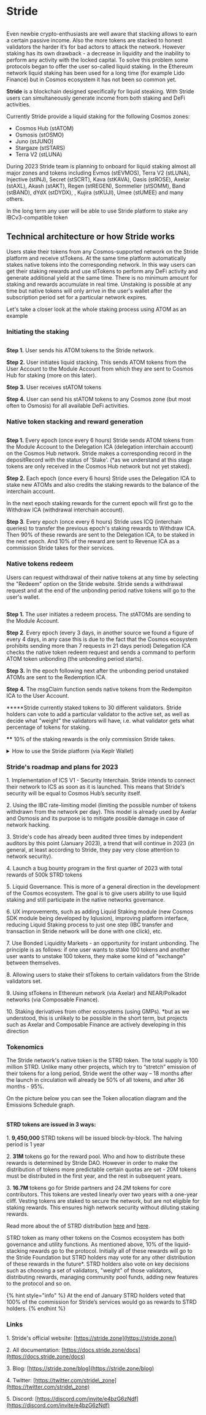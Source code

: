 # Stride

<figure><img src="../.gitbook/assets/image (26).png" alt=""><figcaption></figcaption></figure>

Even newbie crypto-enthusiasts are well aware that stacking allows to earn a certain passive income. Also the more tokens are stacked to honest validators the harder it’s for bad actors to attack the network. However staking has its own drawback - a decrease in liquidity and the inability to perform any activity with the locked capital. To solve this problem some protocols began to offer the user so-called liquid staking. In the Ethereum network liquid staking has been used for a long time (for example Lido Finance) but in Cosmos ecosystem it has not been so common yet.

**Stride** is a blockchain designed specifically for liquid steaking. With Stride users can simultaneously generate income from both staking and DeFi activities.

Currently Stride provide a liquid staking for the following Cosmos zones:

* Cosmos Hub (stATOM)
* Osmosis (stOSMO)
* Juno (stJUNO)
* Stargaze (stSTARS)
* Terra V2 (stLUNA)

During 2023 Stride team is planning to onboard for liquid staking almost all major zones and tokens including Evmos (stEVMOS), Terra V2 (stLUNA), Injective (stINJ), Secret (stSCRT), Kava (stKAVA), Oasis (stROSE), Axelar (stAXL), Akash (stAKT), Regen (stREGEN), Sommelier (stSOMM), Band (stBAND), dYdX (stDYDX), , Kujira (stKUJI), Umee (stUMEE) and many others.

In the long term any user will be able to use Stride platform to stake any IBCv3-compatible token

## Technical architecture or how Stride works

Users stake their tokens from any Cosmos-supported network on the Stride platform and receive stTokens. At the same time platform automatically stakes native tokens into the corresponding network. In this way users can get their staking rewards and use stTokens to perform any DeFi activity and generate additional yield at the same time. There is no minimum amount for staking and rewards accumulate in real time. Unstaking is possible at any time but native tokens will only arrive in the user's wallet after the subscription period set for a particular network expires.

Let's take a closer look at the whole staking process using ATOM as an example

### Initiating the staking

<figure><img src="../.gitbook/assets/image (15).png" alt=""><figcaption></figcaption></figure>

**Step 1.** User sends his ATOM tokens to the Stride network.

**Step 2.** User initiates liquid stacking. This sends ATOM tokens from the User Account to the Module Account from which they are sent to Cosmos Hub for staking (more on this later).

**Step 3.** User receives stATOM tokens

**Step 4.** User can send his stATOM tokens to any Cosmos zone (but most often to Osmosis) for all available DeFi activities.

### Native token stacking and reward generation

<figure><img src="../.gitbook/assets/image (1) (5).png" alt=""><figcaption></figcaption></figure>

**Step 1.** Every epoch (once every 6 hours) Stride sends ATOM tokens from the Module Account to the Delegation ICA (delegation interchain account) on the Cosmos Hub network. Stride makes a corresponding record in the depositRecord with the status of 'Stake'. (\*as we understand at this stage tokens are only received in the Cosmos Hub network but not yet staked).

**Step 2.** Each epoch (once every 6 hours) Stride uses the Delegation ICA to stake new ATOMs and also credits the staking rewards to the balance of the interchain account.

In the next epoch staking rewards for the current epoch will first go to the Withdraw ICA (withdrawal interchain account).

**Step 3**. Every epoch (once every 6 hours) Stride uses ICQ (interchain queries) to transfer the previous epoch's staking rewards to Withdraw ICA. Then 90% of these rewards are sent to the Delegation ICA, to be staked in the next epoch. And 10% of the reward are sent to Revenue ICA as a commission Stride takes for their services.

### Native tokens redeem

Users can request withdrawal of their native tokens at any time by selecting the "Redeem" option on the Stride website. Stride sends a withdrawal request and at the end of the unbonding period native tokens will go to the user's wallet.

<figure><img src="../.gitbook/assets/image (4).png" alt=""><figcaption></figcaption></figure>

**Step 1.** The user initiates a redeem process. The stATOMs are sending to the Module Account.

**Step 2**. Every epoch (every 3 days, in another source we found a figure of every 4 days, in any case this is due to the fact that the Cosmos ecosystem prohibits sending more than 7 requests in 21 days period) Delegation ICA checks the native token redeem request and sends a command to perform ATOM token unbonding (the unbonding period starts).

**Step 3.** In the epoch following next after the unbonding period unstaked ATOMs are sent to the Redemption ICA.

**Step 4.** The msgClaim function sends native tokens from the Redempiton ICA to the User Account.

**\***Stride currently staked tokens to 30 different validators. Stride holders can vote to add a particular validator to the active set, as well as decide what "weight" the validators will have, i.e. what validator gets what percentage of tokens for staking.

**\*\*** 10% of the staking rewards is the only commission Stride takes.

<details>

<summary>How to use the Stride platform (via Keplr Wallet)</summary>

If you love to watch video guides more here is the link to Youtube [video gide](https://www.youtube.com/watch?v=Y-1snnqBx-0)

The whole process is as simple as possible and takes just a few minutes.

&#x20; 1\. Go to the Stride site. Here's the [link](https://app.stride.zone/).

2. Connect your wallet.

<img src="../.gitbook/assets/image (8) (4).png" alt="" data-size="original">

The following wallets are available to choose from, we use Keplr Wallet

<img src="../.gitbook/assets/image (17) (5).png" alt="" data-size="original">

3\. Once the wallet is connected we enter the number of tokens we want to stake. As mentioned above you can stake any amount even the smallest. Then press Liquid Stake.

<img src="../.gitbook/assets/image (10).png" alt="" data-size="original">

4. A menu appears showing the next steps we have to go through after we click Start Staking. Everything will happen automatically, we just need to give our approval for the transfer. There are essentially only 2 steps here not 4 - transferring ATOM from Cosmos Hub to the Stride network and staking ATOM. The whole process took us about a minute but may takes a little longer if the network is overloaded.

<img src="../.gitbook/assets/image (11) (5).png" alt="" data-size="original">

5. Our ATOMs are staked, we will soon be rich, but to speed up our enrichment process we can send our stATOMs in available liquidity pools and receive a certain APR. Remember that providing liquidity to pools has some risks and the APR can change!

<img src="../.gitbook/assets/image (5) (4).png" alt="" data-size="original">

The process is also quite fast and intuitive. But we decided not to do any DeFi degen things as for now but to continue the review of the Stride.

6\.  When you decide to unstake your ATOM, you should go to the Unstake menu and start a reverse process. Keep in mind that the unbonding period is from 21 to 24 days, if you urgently need to get your ATOM back, you can swap stATOM to ATOM on Osmosis or another DEX that has this trading pair.&#x20;

</details>

### Stride's roadmap and plans for 2023

1\.       Implementation of ICS V1 - Security Interchain. Stride intends to connect their network to ICS as soon as it is launched. This means that Stride's security will be equal to Cosmos Hub’s security itself.

2\.       Using the IBC rate-limiting model (limiting the possible number of tokens withdrawn from the network per day). This model is already used by Axelar and Osmosis and its purpose is to mitigate possible damage in case of network hacking.

3\.       Stride's code has already been audited three times by independent auditors by this point (January 2023), a trend that will continue in 2023 (in general, at least according to Stride, they pay very close attention to network security).

4\.       Launch a bug bounty program in the first quarter of 2023 with total rewards of 500k STRD tokens

5\.       Liquid Governance. This is more of a general direction in the development of the Cosmos ecosystem. The goal is to give users ability to use liquid staking and still participate in the native networks governance.

6\.       UX improvements, such as adding Liquid Staking module (new Cosmos SDK module being developed by Iqlusion), improving platform interface, reducing Liquid Staking process to just one step (IBC transfer and transaction in Stride network will be done with one click), etc.

7\.       Use Bonded Liquidity Markets - an opportunity for instant unbonding. The principle is as follows: if one user wants to stake 100 tokens and another user wants to unstake 100 tokens, they make some kind of "exchange" between themselves.

8\.       Allowing users to stake their stTokens to certain validators from the Stride validators set.

9\.       Using stTokens in Ethereum network (via Axelar) and NEAR/Polkadot networks (via Composable Finance).

10\.       Staking derivatives from other ecosystems (using GMPs). \*but as we understood, this is unlikely to be possible in the short term, but projects such as Axelar and Composable Finance are actively developing in this direction

### Tokenomics

The Stride network's native token is the STRD token. The total supply is 100 million STRD. Unlike many other projects, which try to “stretch” emission of their tokens for a long period, Stride went the other way – 18 months after the launch in circulation will already be 50% of all tokens, and after 36 months - 95%.

On the picture below you can see the Token allocation diagram and the Emissions Schedule graph.

<figure><img src="../.gitbook/assets/image (22).png" alt=""><figcaption></figcaption></figure>

#### STRD tokens are issued in 3 ways:

1\. **9,450,000** STRD tokens will be issued block-by-block. The halving period is 1 year

2\. **31M** tokens go for the reward pool. Who and how to distribute these rewards is determined by Stride DAO. However in order to make the distribution of tokens more predictable certain quotas are set - 20M tokens must be distributed in the first year, and the rest in subsequent years.

3\. **16.7M** tokens go for Stride partners and 24.2M tokens for core contributors. This tokens are vested linearly over two years with a one-year cliff. Vesting tokens are staked to secure the network, but are not eligible for staking rewards. This ensures high network security without diluting staking rewards.

Read more about the of STRD distribution [here](https://stride.zone/blog/stride-tokenomics) and [here](https://stride.zone/blog/strd-tokenomics-updates-and-clarifications).

STRD token as many other tokens on the Cosmos ecosystem has both governance and utility functions. As mentioned above, 10% of the liquid-stacking rewards go to the protocol. Initially all of these rewards will go to the Stride Foundation but STRD holders may vote for any other distribution of these rewards in the future\*. STRD holders also vote on key decisions such as choosing a set of validators, "weight" of those validators, distributing rewards, managing community pool funds, adding new features to the protocol and so on.

{% hint style="info" %}
At the end of January STRD holders voted that 100% of the commission for Stride’s services would go as rewards to STRD holders.
{% endhint %}

### Links

1\. Stride's official website: [https://stride.zone](https://stride.zone/)

2\. All documentation: [https://docs.stride.zone/docs](https://docs.stride.zone/docs)

3\. Blog: [https://stride.zone/blog](https://stride.zone/blog)

4\. Twitter: [https://twitter.com/stride\_zone](https://twitter.com/stride\_zone)

5\. Discord: [https://discord.com/invite/e4bzG6zNdf](https://discord.com/invite/e4bzG6zNdf)
